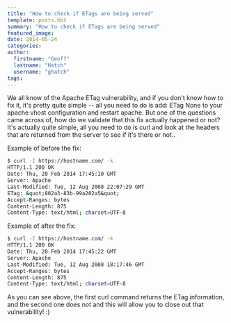 ```yaml
---
title: "How to check if ETags are being served"
template: posts.hbt
summary: "How to check if ETags are being served"
featured_image:
date: 2014-05-24
categories:
author:
  firstname: "Geoff"
  lastname: "Hatch"
  username: "ghatch"
tags:
---
```

We all know of the Apache ETag vulnerability, and if you don't know how to fix it, it's pretty quite simple -- all you need to do is add: ETag None to your apache vhost configuration and restart apache. But one of the questions came across of, how do we validate that this fix actually happened or not? It's actually quite simple, all you need to do is curl and look at the headers that are returned from the server to see if it's there or not..

Example of before the fix:

```bash
$ curl -I https://hostname.com/ -k
HTTP/1.1 200 OK
Date: Thu, 20 Feb 2014 17:45:10 GMT
Server: Apache
Last-Modified: Tue, 12 Aug 2008 22:07:29 GMT
ETag: &quot;802a3-83b-99a202a5&quot;
Accept-Ranges: bytes
Content-Length: 875
Content-Type: text/html; charset=UTF-8
```

Example of after the fix:

```bash
$ curl -I https://hostname.com/ -k
HTTP/1.1 200 OK
Date: Thu, 20 Feb 2014 17:45:22 GMT
Server: Apache
Last-Modified: Tue, 12 Aug 2008 18:17:46 GMT
Accept-Ranges: bytes
Content-Length: 875
Content-Type: text/html; charset=UTF-8
```

As you can see above, the first curl command returns the ETag information, and the second one does not and this will allow you to close out that vulnerability! :)

